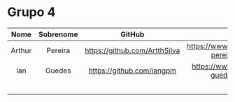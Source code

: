 # Grupo 4

| Nome | Sobrenome| GitHub | Linkedin |
|:-:|:-:|:-:|:-:|
| Arthur | Pereira | <https://github.com/ArtthSilva> | <https://www.linkedin.com/in/arthur-pereira-258582251/> |
| Ian  | Guedes | <https://github.com/iangpm> | <https://www.linkedin.com/in/ian-guedes-58005326a/> |
|   |  |   |   |
|   |  |   |   |
|   |  |   |   |
|   |  |   |   |
|||||
